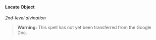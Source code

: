 #### Locate Object
<!-- markdownlint-disable-next-line no-emphasis-as-heading -->
_2nd-level divination_

> **Warning:**
> This spell has not yet been transferred from the Google Doc.
